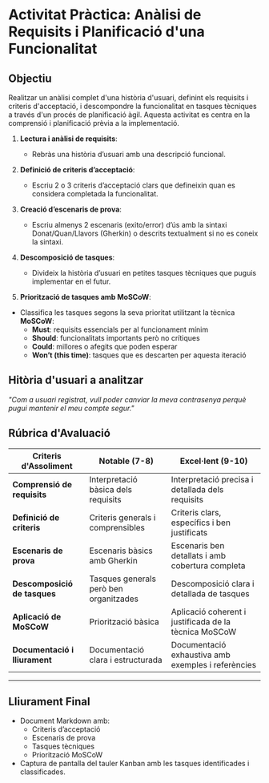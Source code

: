 # Activitat Pràctica: Anàlisi de Requisits i Planificació d'una Funcionalitat

## Objectiu
Realitzar un anàlisi complet d'una història d'usuari, definint els requisits i criteris d'acceptació, i descompondre la funcionalitat en tasques tècniques a través d'un procés de planificació àgil. Aquesta activitat es centra en la comprensió i planificació prèvia a la implementació.

1. **Lectura i anàlisi de requisits**:
   - Rebràs una història d’usuari amb una descripció funcional.

2. **Definició de criteris d’acceptació**:
   - Escriu 2 o 3 criteris d’acceptació clars que defineixin quan es considera completada la funcionalitat.

3. **Creació d’escenaris de prova**:
   - Escriu almenys 2 escenaris (exito/error) d’ús amb la sintaxi Donat/Quan/Llavors (Gherkin) o descrits textualment si no es coneix la sintaxi.

4. **Descomposició de tasques**:
   - Divideix la història d’usuari en petites tasques tècniques que puguis implementar en el futur.

5. **Priorització de tasques amb MoSCoW**:
- Classifica les tasques segons la seva prioritat utilitzant la tècnica **MoSCoW**:
  - **Must**: requisits essencials per al funcionament mínim
  - **Should**: funcionalitats importants però no crítiques
  - **Could**: millores o afegits que poden esperar
  - **Won’t (this time)**: tasques que es descarten per aquesta iteració


## Hitòria d'usuari a analitzar

*"Com a usuari registrat, vull poder canviar la meva contrasenya perquè pugui mantenir el meu compte segur."*

## Rúbrica d'Avaluació

| Criteris d'Assoliment           | Notable (7-8)                              | Excel·lent (9-10)                                      |
|----------------------------------|--------------------------------------------|--------------------------------------------------------|
| **Comprensió de requisits**      | Interpretació bàsica dels requisits        | Interpretació precisa i detallada dels requisits       |
| **Definició de criteris**        | Criteris generals i comprensibles          | Criteris clars, específics i ben justificats           |
| **Escenaris de prova**           | Escenaris bàsics amb Gherkin               | Escenaris ben detallats i amb cobertura completa       |
| **Descomposició de tasques**     | Tasques generals però ben organitzades     | Descomposició clara i detallada de tasques             |
| **Aplicació de MoSCoW**          | Priorització bàsica                        | Aplicació coherent i justificada de la tècnica MoSCoW  |
| **Documentació i lliurament**    | Documentació clara i estructurada          | Documentació exhaustiva amb exemples i referències     |

---

## Lliurament Final

- Document Markdown amb:
  - Criteris d’acceptació
  - Escenaris de prova
  - Tasques tècniques
  - Priorització MoSCoW
- Captura de pantalla del tauler Kanban amb les tasques identificades i classificades.



